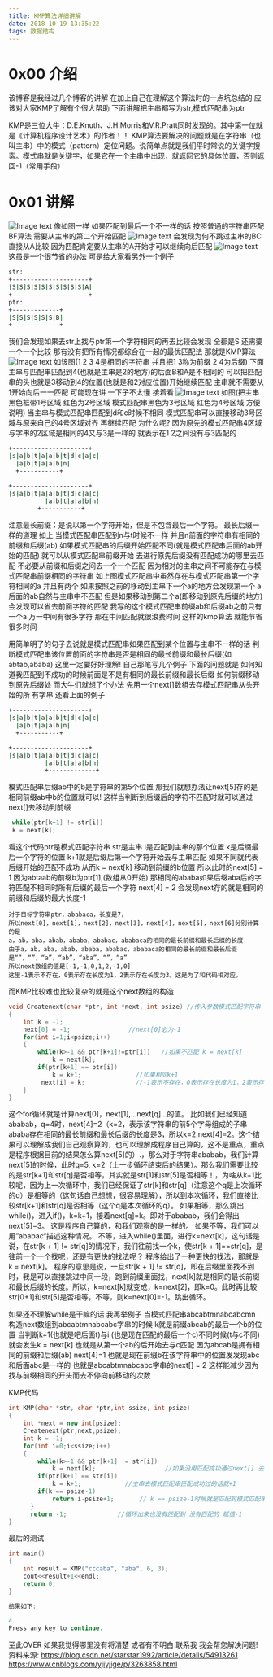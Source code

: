 ```yaml
---
title: KMP算法详细讲解
date: 2018-10-19 13:35:22
tags: 数据结构
---
```

<strong><h1>0x00 介绍</h1></strong>
该博客是我经过几个博客的讲解 在加上自己在理解这个算法时的一点坑总结的 应该对大家KMP了解有个很大帮助 下面讲解把主串都写为str,模式匹配串为ptr

KMP是三位大牛：D.E.Knuth、J.H.Morris和V.R.Pratt同时发现的。其中第一位就是《计算机程序设计艺术》的作者！！
KMP算法要解决的问题就是在字符串（也叫主串）中的模式（pattern）定位问题。说简单点就是我们平时常说的关键字搜索。模式串就是关键字，如果它在一个主串中出现，就返回它的具体位置，否则返回-1（常用手段）
<strong><h1>0x01 讲解</h1></strong>
![Image text](https://i.loli.net/2018/10/19/5bc9700a03942.png)
像如图一样 如果匹配到最后一个不一样的话 按照普通的字符串匹配BF算法 需要从主串的第二个开始匹配
![Image text](https://i.loli.net/2018/10/19/5bc970a8c1dc4.png)
会发现为何不跳过主串的BC直接从A比较 因为匹配肯定要从主串的A开始才可以继续向后匹配 
![Image text](https://i.loli.net/2018/10/19/5bc98f47049b6.png)
这虽是一个很节省的办法 可是给大家看另外一个例子
```bash
str:
+---------------------+
|S|S|S|S|S|S|S|S|S|S|A|
+---------------------+
ptr:
+-------------+
|S|S|S|S|S|S|B|
+-------------+
```
我们会发现如果去str上找与ptr第一个字符相同的再去比较会发现 全都是S 还需要一个一个比较 那有没有把所有情况都综合在一起的最优匹配法
那就是KMP算法
![Image text](https://i.loli.net/2018/10/19/5bc973f732328.jpg)
如该图(1 2 3 4是相同的字符串 并且把1 3称为前缀 2 4为后缀) 下面主串与匹配串匹配到4(也就是主串是2的地方)的后面B和A是不相同的 可以把匹配串的头也就是3移动到4的位置(也就是和2对应位置)开始继续匹配 主串就不需要从1开始向后一一匹配
可能现在讲 一下子不太懂 接着看
![Image text](https://i.loli.net/2018/10/19/5bc978de62409.png)
如图(把主串黑色框带1号区域 红色为2号区域 模式匹配串黑色为3号区域 红色为4号区域 方便说明) 
当主串与模式匹配串匹配到d和c时候不相同 模式匹配串可以直接移动3号区域与原来自己的4号区域对齐 再继续匹配 为什么呢?
因为原先的模式匹配串4区域与字串的2区域是相同的4又与3是一样的 就表示在1 2之间没有与3匹配的
```bash
+---------------------+
|s|a|b|t|a|a|b|t|d|c|a|c|
  |a|b|t|a|a|b|n|
  +-----------+

+---------------------+
|s|a|b|t|a|a|b|t|d|c|a|c|
          |a|b|t|a|a|b|n|
        +-----------+
```
注意最长前缀：是说以第一个字符开始，但是不包含最后一个字符。 最长后缀一样的道理
如上 当模式匹配串匹配到n与t时候不一样 并且n前面的字符串有相同的前缀和后缀(ab)
如果模式匹配串的后缀开始匹配不同(就是模式匹配串后面的ab开始的匹配) 就可以从模式匹配串前缀开始 去进行原先后缀没有匹配成功的哪里去匹配 不必要从前缀和后缀之间去一个一个匹配 因为相对的主串之间不可能存在与模式匹配串前缀相同的字符串 如上图模式匹配串中虽然存在与模式匹配串第一个字符相同的a 并且有两个 如果按照之前的移动到主串下一个a的地方会发现第一个
a后面的ab自然与主串中不匹配 但是如果移动到第二个a(即移动到原先后缀的地方) 会发现可以省去前面字符的匹配 我写的这个模式匹配串前缀ab和后缀ab之前只有一个a 万一中间有很多字符
那在中间匹配就很浪费时间 这样的kmp算法 就能节省很多时间 

用简单明了的句子去说就是模式匹配串如果匹配到某个位置与主串不一样的话 判断模式匹配串该位置前面的字符串是否是相同的最长前缀和最长后缀(如abtab,ababa) 这里一定要好好理解! 自己那笔写几个例子 
下面的问题就是 如何知道我匹配到不成功的时候前面是不是有相同的最长前缀和最长后缀 如何前缀移动到原先后缀处 而大牛们就想了个办法 先用一个next[]数组去存模式匹配串从头开始的所
有字串 还看上面的例子
```bash
+---------------------+
|s|a|b|t|a|a|b|t|d|c|a|c|
  |a|b|t|a|a|b|n|
  +-----------+

+---------------------+
|s|a|b|t|a|a|b|t|d|c|a|c|
          |a|b|t|a|a|b|n|
          +-------------+
```
模式匹配串后缀ab中的b是字符串的第5个位置 那我们就想办法让next[5]存的是相同前缀ab中b的位置就可以! 这样当判断到后缀后的字符不匹配时就可以通过next[]去移动到前缀
```c++
 while(ptr[k+1] != str[i])
 k = next[k];
```
看这个代码ptr是模式匹配字符串 str是主串 i是匹配到主串的那个位置 k是后缀最后一个字符的位置 k+1就是后缀后第一个字符开始去与主串匹配 如果不同就代表后缀开始的匹配不成功
从而k = next[k] 移动到前缀的b位置 所以此时的next[5] = 1 因为abtaab的前缀b为ptr[1],(数组从0开始) 那相同的ababa如果后缀aba后的字符匹配不相同时所有后缀的最后一个字符
next[4] = 2 会发现next存的就是相同的前缀和后缀的最大长度-1
```
对于目标字符串ptr，ababaca，长度是7，
所以next[0]，next[1]，next[2]，next[3]，next[4]，next[5]，next[6]分别计算的是 
a，ab，aba，abab，ababa，ababac，ababaca的相同的最长前缀和最长后缀的长度
由于a，ab，aba，abab，ababa，ababac，ababaca的相同的最长前缀和最长后缀是“”，“”，“a”，“ab”，“aba”，“”，“a”
所以next数组的值是[-1,-1,0,1,2,-1,0]
这里-1表示不存在，0表示存在长度为1，2表示存在长度为3。这是为了和代码相对应。
```
而KMP比较难也比较复杂的就是这个next数组的构造
```c++
void Createnext(char *ptr, int *next, int psize) //传入参数模式匹配字符串 next数组 模式匹配字符串长度
{
    int k = -1;      
    next[0] = -1;                //next[0]必为-1
    for(int i=1;i<psize;i++)
    {
        while(k>-1 && ptr[k+1]!=ptr[i])   //如果不匹配 k = next[k]
            k = next[k];
        if(ptr[k+1] == ptr[i])     
            k = k+1;               //如果相同k+1
         next[i] = k;              //-1表示不存在，0表示存在长度为1，2表示存在长度为3。这是为了和代码相对应
    }
}
```
这个for循环就是计算next[0]，next[1],…next[q]…的值。
比如我们已经知道ababab，q=4时，next[4]=2（k=2，表示该字符串的前5个字母组成的子串ababa存在相同的最长前缀和最长后缀的长度是3，所以k=2,next[4]=2。这个结果可以理解成我们自己观察算的，也可以理解成程序自己算的，这不是重点，重点是程序根据目前的结果怎么算next[5]的）.，那么对于字符串ababab，我们计算next[5]的时候，此时q=5, k=2（上一步循环结束后的结果）。那么我们需要比较的是str[k+1]和str[q]是否相等，其实就是str[1]和str[5]是否相等！，为啥从k+1比较呢，因为上一次循环中，我们已经保证了str[k]和str[q]（注意这个q是上次循环的q）是相等的（这句话自己想想，很容易理解），所以到本次循环，我们直接比较str[k+1]和str[q]是否相等（这个q是本次循环的q）。 
如果相等，那么跳出while()，进入if()，k=k+1，接着next[q]=k。即对于ababab，我们会得出next[5]=3。 这是程序自己算的，和我们观察的是一样的。 
如果不等，我们可以用”ababac“描述这种情况。 不等，进入while()里面，进行k=next[k]，这句话是说，在str[k + 1] != str[q]的情况下，我们往前找一个k，使str[k + 1]==str[q]，是往前一个一个找呢，还是有更快的找法呢？ 程序给出了一种更快的找法，那就是 k = next[k]。 程序的意思是说，一旦str[k + 1] != str[q]，即在后缀里面找不到时，我是可以直接跳过中间一段，跑到前缀里面找，next[k]就是相同的最长前缀和最长后缀的长度。所以，k=next[k]就变成，k=next[2]，即k=0。此时再比较str[0+1]和str[5]是否相等，不等，则k=next[0]=-1。跳出循环。 

如果还不理解while是干嘛的话 我再举例子 当模式匹配串abcabtmnabcabcmn 构造next数组到abcabtmnabcabc字串的时候 k就是前缀abcab的最后一个b的位置 当判断k+1(也就是吧后面t)与i
(也是现在匹配的最后一个c)不同时候(t与c不同) 就会发生k = next[k] 也就是从第一个ab的后开始去与c匹配 因为abcab是拥有相同的前缀和后缀(ab) next[4]=1 也就是现在前缀b在该字符串中的位置发发现abc和后面abc是一样的 也就是abcabtmnabcabc字串的next[] = 2  这样能减少因为找与前缀相同的开头而去不停向前移动的次数

KMP代码
```c++
int KMP(char *str, char *ptr,int ssize, int psize)
{
    int *next = new int[psize];
    Createnext(ptr,next,psize);
    int k = -1;
    for(int i=0;i<ssize;i++)
    {
        while(k>-1 && ptr[k+1] != str[i])
            k = next[k];                   //如果没用匹配成功通过next[] 去进行移动
        if(ptr[k+1] == str[i])
            k = k+1;            //主串去模式匹配串匹配成功过的话就+1
        if(k == psize-1)
            return i-psize+1;       // k == psize-1时候就是匹配到模式匹配串最后 匹配成功 返回主串开始匹配的位置
      }
      return -1;              //循环出来也没有匹配到 没有匹配的 赋值-1
}
```
最后的测试
```c++
int main()
{
    int result = KMP("cccaba", "aba", 6, 3);
    cout<<result+1<<endl;
    return 0;
}

结果如下:

4                                                                                                                                         Process returned 0 (0x0)   execution time : 0.159 s                  
Press any key to continue.  
```
至此OVER 如果我觉得哪里没有将清楚 或者有不明白 联系我 我会帮您解决问题!
资料来源:
https://blog.csdn.net/starstar1992/article/details/54913261
https://www.cnblogs.com/yjiyjige/p/3263858.html